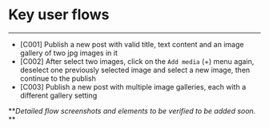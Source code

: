 # Key user flows

---
* [C001] Publish a new post with valid title, text content and an image gallery of two jpg images in it
* [C002] After select two images, click on the `Add media` (+) menu again, deselect one previously selected image and select a new image, then continue to the publish
* [C003] Publish a new post with multiple image galleries, each with a different gallery setting


**_Detailed flow screenshots and elements to be verified to be added soon._
**

